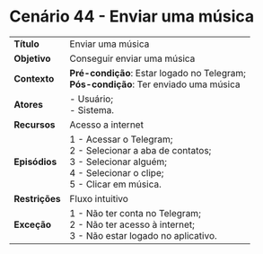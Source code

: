# Cenário 44 - Enviar uma música

|        |                   |  
| -------  |  :------------------------------------|
|**Título** | Enviar uma música |
|**Objetivo** | Conseguir enviar uma música|
|**Contexto** |**Pré-condição**: Estar logado no Telegram;<br>**Pós-condição**: Ter enviado uma música|
|**Atores**   | - Usuário;<br> - Sistema.       | 
|**Recursos** | Acesso a internet|
|**Episódios**| 1 - Acessar o Telegram; <br>2 - Selecionar a aba de contatos;<br>3 - Selecionar alguém;<br>4 - Selecionar o clipe;<br>5 - Clicar em música.
|**Restrições**| Fluxo intuitivo| 
|**Exceção**| 1 - Não ter conta no Telegram;<br> 2 - Não ter acesso à internet;<br>3 - Não estar logado no aplicativo.|

 